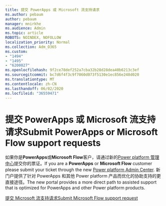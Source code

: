 ```yaml
---
title: 提交 PowerApps 或 Microsoft 流支持请求
ms.author: pebaum
author: pebaum
manager: mnirkhe
ms.audience: Admin
ms.topic: article
ROBOTS: NOINDEX, NOFOLLOW
localization_priority: Normal
ms.collection: Adm_O365
ms.custom:
- "1494"
- "1495"
- "6200027"
ms.openlocfilehash: 9f2ce78def252a7cba32b28d28dea40b6213c3ef
ms.sourcegitcommit: bc7d6f4f3c9f7060d073f5130e1ec856e248d020
ms.translationtype: MT
ms.contentlocale: zh-CN
ms.lasthandoff: 06/02/2020
ms.locfileid: "36559471"
---
```

# <a name="submit-powerapps-or-microsoft-flow-support-requests"></a><span data-ttu-id="63df3-102">提交 PowerApps 或 Microsoft 流支持请求</span><span class="sxs-lookup"><span data-stu-id="63df3-102">Submit PowerApps or Microsoft Flow support requests</span></span>

<span data-ttu-id="63df3-103">如果你是**PowerApps**或**Microsoft Flow**客户，请通过新的[Power platform 管理中心](https://admin.powerplatform.microsoft.com/support?newTicket&product=15819)提交你的票证。</span><span class="sxs-lookup"><span data-stu-id="63df3-103">If you are a **PowerApps** or **Microsoft Flow** customer please submit your ticket through the new [Power platform Admin Center](https://admin.powerplatform.microsoft.com/support?newTicket&product=15819).</span></span> <span data-ttu-id="63df3-104">新门户提供了针对 PowerApps 和其他 Power platform 产品而优化的协助支持的更直接途径。</span><span class="sxs-lookup"><span data-stu-id="63df3-104">The new portal provides a more direct path to assisted support that is optimized for PowerApps and other Power platform products.</span></span>

[<span data-ttu-id="63df3-105">提交 Microsoft 流支持请求</span><span class="sxs-lookup"><span data-stu-id="63df3-105">Submit Microsoft Flow support request</span></span>](https://admin.powerplatform.microsoft.com/support?newTicket&product=Flow)